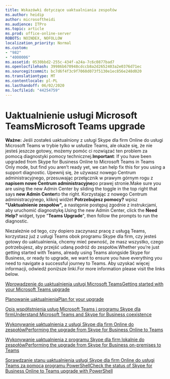 ```yaml
---
title: Wskazówki dotyczące uaktualniania zespołów
ms.author: heidip
author: microsoftheidi
ms.audience: ITPro
ms.topic: article
ms.prod: office-online-server
ROBOTS: NOINDEX, NOFOLLOW
localization_priority: Normal
ms.custom:
- "982"
- "4000006"
ms.assetid: 0530bbd2-255c-434f-a24a-7c6c0877bad7
ms.openlocfilehash: 39986b670948cdccb8a2d2652403a2e0376d71ec
ms.sourcegitcommit: bc7d6f4f3c9f7060d073f5130e1ec856e248d020
ms.translationtype: MT
ms.contentlocale: pl-PL
ms.lasthandoff: 06/02/2020
ms.locfileid: "44254759"
---
```

# <a name="microsoft-teams-upgrade"></a><span data-ttu-id="3bf42-102">Uaktualnienie usługi Microsoft Teams</span><span class="sxs-lookup"><span data-stu-id="3bf42-102">Microsoft Teams upgrade</span></span>

<span data-ttu-id="3bf42-103">**Ważne:** Jeśli zostałeś uaktualniony z usługi Skype dla firm Online do usługi Microsoft Teams w trybie tylko w usłudze Teams, ale okaże się, że nie jesteś jeszcze gotowy, możemy pomóc ci rozwiązać ten problem za pomocą diagnostyki pomocy technicznej.</span><span class="sxs-lookup"><span data-stu-id="3bf42-103">**Important**: If you have been upgraded from Skype for Business Online to Microsoft Teams in Teams Only mode, but find you aren’t ready yet, we can help fix this for you using a support diagnostic.</span></span> <span data-ttu-id="3bf42-104">Upewnij się, że używasz nowego Centrum administracyjnego, przesuwając przełącznik w prawym górnym rogu z **napisem nowe Centrum administracyjne**po prawej stronie.</span><span class="sxs-lookup"><span data-stu-id="3bf42-104">Make sure you are using the new Admin Center by sliding the toggle in the top right that says **new Admin Center**to the right.</span></span> <span data-ttu-id="3bf42-105">Korzystając z nowego Centrum administracyjnego, kliknij widżet **Potrzebujesz pomocy?** wpisz **"Uaktualnienie zespołów",** a następnie postępuj zgodnie z instrukcjami, aby uruchomić diagnostykę.</span><span class="sxs-lookup"><span data-stu-id="3bf42-105">Using the new Admin Center, click the **Need Help?** widget, type "**Teams Upgrade**", then follow the prompts to run the diagnostic.</span></span>

<span data-ttu-id="3bf42-106">Niezależnie od tego, czy dopiero zaczynasz pracę z usługą Teams, korzystasz już z usługi Teams obok programu Skype dla firm, czy jesteś gotowy do uaktualnienia, chcemy mieć pewność, że masz wszystko, czego potrzebujesz, aby przejść udaną podróż do zespołów.</span><span class="sxs-lookup"><span data-stu-id="3bf42-106">Whether you’re just getting started with Teams, already using Teams alongside Skype for Business, or ready to upgrade, we want to ensure you have everything you need to navigate a successful journey to Teams.</span></span> <span data-ttu-id="3bf42-107">Aby uzyskać więcej informacji, odwiedź poniższe linki.</span><span class="sxs-lookup"><span data-stu-id="3bf42-107">For more information please visit the links below.</span></span>

[<span data-ttu-id="3bf42-108">Wprowadzenie do uaktualnienia usługi Microsoft Teams</span><span class="sxs-lookup"><span data-stu-id="3bf42-108">Getting started with your Microsoft Teams upgrade</span></span>](https://docs.microsoft.com/MicrosoftTeams/upgrade-start-here)

[<span data-ttu-id="3bf42-109">Planowanie uaktualnienia</span><span class="sxs-lookup"><span data-stu-id="3bf42-109">Plan for your upgrade</span></span>](https://docs.microsoft.com/MicrosoftTeams/upgrade-plan-journey)

[<span data-ttu-id="3bf42-110">Opis współistnienia usług Microsoft Teams i programu Skype dla firm</span><span class="sxs-lookup"><span data-stu-id="3bf42-110">Understand Microsoft Teams and Skype for Business coexistence</span></span>](https://docs.microsoft.com/MicrosoftTeams/teams-and-skypeforbusiness-coexistence-and-interoperability)

[<span data-ttu-id="3bf42-111">Wykonywanie uaktualnienia z usługi Skype dla firm Online do zespołów</span><span class="sxs-lookup"><span data-stu-id="3bf42-111">Performing the upgrade from Skype for Business Online to Teams</span></span>](https://docs.microsoft.com/MicrosoftTeams/upgrade-to-teams-execute-skypeforbusinessonline)

[<span data-ttu-id="3bf42-112">Wykonywanie uaktualnienia z programu Skype dla firm lokalnie do zespołów</span><span class="sxs-lookup"><span data-stu-id="3bf42-112">Performing the upgrade from Skype for Business on-premises to Teams</span></span>](https://docs.microsoft.com/MicrosoftTeams/upgrade-to-teams-execute-skypeforbusinesshybridonprem)
 
[<span data-ttu-id="3bf42-113">Sprawdzanie stanu uaktualnienia usługi Skype dla firm Online do usługi Teams za pomocą programu PowerShell</span><span class="sxs-lookup"><span data-stu-id="3bf42-113">Check the status of Skype for Business Online to Teams upgrade with PowerShell</span></span>](https://docs.microsoft.com/powershell/module/skype/get-csteamsupgradestatus?view=skype-ps)